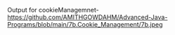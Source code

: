 Output for cookieManagemnet-https://github.com/AMITHGOWDAHM/Advanced-Java-Programs/blob/main/7b.Cookie_Management/7b.jpeg
